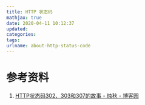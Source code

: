 ```yaml
---
title: HTTP 状态码
mathjax: true
date: 2020-04-11 10:12:37
updated:
categories:
tags:
urlname: about-http-status-code
---
```




<!-- more -->







# 参考资料

1. [HTTP状态码302、303和307的故事 - 烛秋 - 博客园](https://www.cnblogs.com/cswuyg/p/3871976.html)